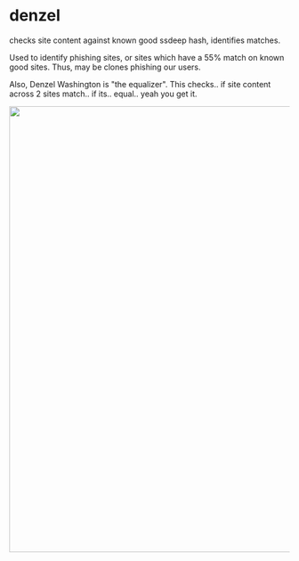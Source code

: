 # denzel
checks site content against known good ssdeep hash, identifies matches.

Used to identify phishing sites, or sites which have a 55% match on known good sites. Thus, may be clones phishing our users.

Also, Denzel Washington is "the equalizer". This checks.. if site content across 2 sites match.. if its.. equal.. yeah you get it.


<img src="https://github.com/cmc/denzel/blob/master/images/denzel.jpg" width="1000" height="800">
